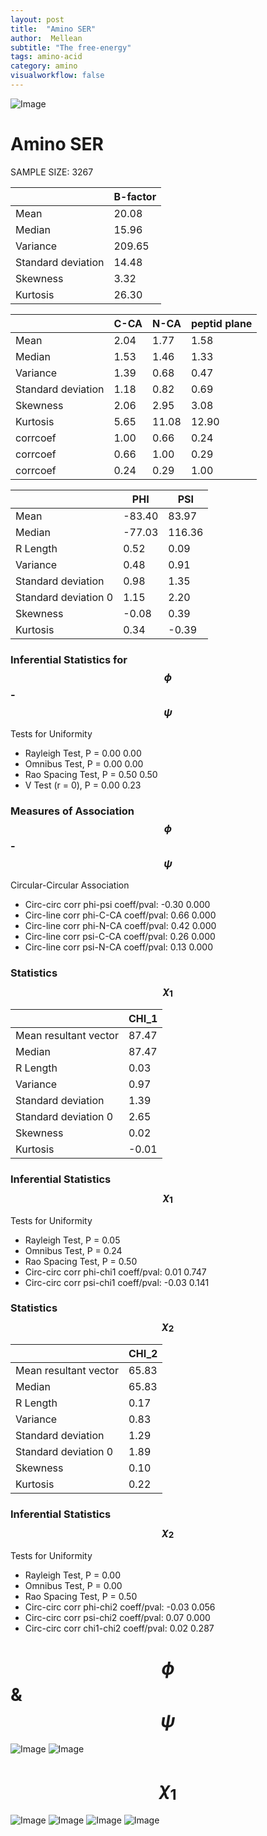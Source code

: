 ```yaml
---
layout: post
title:  "Amino SER"
author:  Mellean
subtitle: "The free-energy"
tags: amino-acid
category: amino
visualworkflow: false
---
```

<script src="https://cdnjs.cloudflare.com/ajax/libs/mathjax/2.7.0/MathJax.js?config=TeX-AMS-MML_HTMLorMML" type="text/javascript"></script>

![Image](../../../../../images/aadensity.png)

# Amino SER


 SAMPLE SIZE: 3267



|     | B-factor |
| --- | --- |
| Mean | 20.08 |
| Median | 15.96 |
| Variance | 209.65 |
| Standard deviation | 14.48 |
| Skewness | 3.32 |
| Kurtosis | 26.30 |




|     | C-CA | N-CA | peptid plane |
| --- | --- | --- | --- |
| Mean | 2.04 | 1.77 | 1.58 |
| Median | 1.53 | 1.46 | 1.33 |
| Variance | 1.39 | 0.68 | 0.47 |
| Standard deviation | 1.18 | 0.82 | 0.69 |
| Skewness | 2.06 | 2.95 | 3.08 |
| Kurtosis | 5.65 | 11.08 | 12.90 |
| corrcoef | 1.00 | 0.66 | 0.24 |
| corrcoef | 0.66 | 1.00 | 0.29 |
| corrcoef | 0.24 | 0.29 | 1.00 |




|     | PHI | PSI |
| --- | --- | --- |
| Mean | -83.40 | 83.97 |
| Median | -77.03 | 116.36 |
| R Length | 0.52 | 0.09 |
| Variance | 0.48 | 0.91 |
| Standard deviation | 0.98 | 1.35 |
| Standard deviation 0 | 1.15 | 2.20 |
| Skewness | -0.08 | 0.39 |
| Kurtosis | 0.34 | -0.39 |

### Inferential Statistics for $$\phi$$-$$\psi$$

Tests for Uniformity

- Rayleigh Test, P = 0.00 0.00
- Omnibus Test,  P = 0.00 0.00
- Rao Spacing Test,  P = 0.50 0.50
- V Test (r = 0),  P = 0.00 0.23
### Measures of Association $$\phi$$-$$\psi$$

Circular-Circular Association
- Circ-circ corr phi-psi coeff/pval:	-0.30	 0.000
- Circ-line corr phi-C-CA coeff/pval:	0.66	 0.000
- Circ-line corr phi-N-CA coeff/pval:	0.42	 0.000
- Circ-line corr psi-C-CA coeff/pval:	0.26	 0.000
- Circ-line corr psi-N-CA coeff/pval:	0.13	 0.000
### Statistics $$\chi_1$$

|     | CHI_1 |
| --- | --- |
| Mean resultant vector | 87.47 |
| Median | 87.47 |
| R Length | 0.03 |
| Variance | 0.97 |
| Standard deviation | 1.39 |
| Standard deviation 0| 2.65 |
| Skewness | 0.02 |
| Kurtosis | -0.01 |



### Inferential Statistics $$\chi_1$$
Tests for Uniformity

- Rayleigh Test, 	 P = 0.05
- Omnibus Test, 	 P = 0.24
- Rao Spacing Test, 	 P = 0.50
- Circ-circ corr phi-chi1 coeff/pval:	0.01	 0.747
- Circ-circ corr psi-chi1 coeff/pval:	-0.03	 0.141



### Statistics $$\chi_2$$

|     | CHI_2 |
| --- | --- |
| Mean resultant vector | 65.83 |
| Median | 65.83 |
| R Length | 0.17 |
| Variance | 0.83 |
| Standard deviation | 1.29 |
| Standard deviation 0 | 1.89 |
| Skewness | 0.10 |
| Kurtosis | 0.22 |


### Inferential Statistics $$\chi_2$$

Tests for Uniformity

- Rayleigh Test, 	 P = 0.00
- Omnibus Test, 	 P = 0.00
- Rao Spacing Test, 	 P = 0.50
- Circ-circ corr phi-chi2 coeff/pval:	-0.03	 0.056
- Circ-circ corr psi-chi2 coeff/pval:	0.07	 0.000
- Circ-circ corr chi1-chi2 coeff/pval:	0.02	 0.287



# $$\phi$$ & $$\psi$$
![Image](../../../../../images/SER_Rama_phipsi.jpg)
![Image](../../../../../images/SER_Rama_phipsiGrad.jpg)


# $$\chi_1$$
![Image](../../../../../images/SER_Rama_phichi1.jpg)
![Image](../../../../../images/SER_Rama_Grad_psichi1.jpg)
![Image](../../../../../images/SER_Rama_psichi1.jpg)
![Image](../../../../../images/SER_Rama_Grad_phichi1.jpg)
